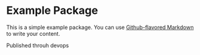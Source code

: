 # Example Package

This is a simple example package. You can use
[Github-flavored Markdown](https://guides.github.com/features/mastering-markdown/)
to write your content.

Published throuh devops